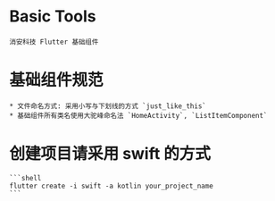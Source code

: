 # Basic Tools
    消安科技 Flutter 基础组件

# 基础组件规范
    * 文件命名方式: 采用小写与下划线的方式 `just_like_this`
    * 基础组件所有类名使用大驼峰命名法 `HomeActivity`, `ListItemComponent`

# 创建项目请采用 swift 的方式
    ```shell
    flutter create -i swift -a kotlin your_project_name
    ```